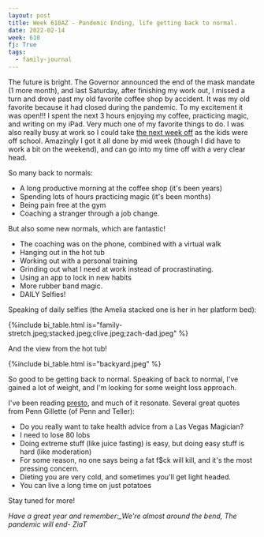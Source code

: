 ```yaml
---
layout: post
title: Week 610AZ - Pandemic Ending, life getting back to normal.
date: 2022-02-14
week: 610
fj: True
tags:
  - family-journal
---
```


The future is bright. The Governor announced the end of the mask mandate (1 more month), and last Saturday, after finishing my work out, I missed a turn and drove past my old favorite coffee shop by accident. It was my old favorite because it had closed during the pandemic. To my excitement it was open!!! I spent the next 3 hours enjoying my coffee, practicing magic, and writing on my iPad. Very much one of my favorite things to do. I was also really busy at work so I could take [the next week off](/timeoff-2022-02) as the kids were off school. Amazingly I got it all done by mid week (though I did have to work a bit on the weekend), and can go into my time off with a very clear head.

So many back to normals:

- A long productive morning at the coffee shop (it's been years)
- Spending lots of hours practicing magic (it's been months)
- Being pain free at the gym
- Coaching a stranger through a job change.

But also some new normals, which are fantastic!

- The coaching was on the phone, combined with a virtual walk
- Hanging out in the hot tub
- Working out with a personal training
- Grinding out what I need at work instead of procrastinating.
- Using an app to lock in new habits
- More rubber band magic.
- DAILY Selfies!

Speaking of daily selfies (the Amelia stacked one is her in her platform bed):

{%include bi_table.html is="family-stretch.jpeg;stacked.jpeg;clive.jpeg;zach-dad.jpeg" %}

And the view from the hot tub!

{%include bi_table.html is="backyard.jpeg" %}

So good to be getting back to normal. Speaking of back to normal, I've gained a lot of weight, and I'm looking for some weight loss approach.

I've been reading [presto](https://www.amazon.com/dp/B01CD88FKS/ref=dp-kindle-redirect?_encoding=UTF8&btkr=1), and much of it resonate. Several great quotes from Penn Gillette (of Penn and Teller):

- Do you really want to take health advice from a Las Vegas Magician?
- I need to lose 80 lobs
- Doing extreme stuff (like juice fasting) is easy, but doing easy stuff is hard (like moderation)
- For some reason, no one says being a fat f\$ck will kill, and it's the most pressing concern.
- Dieting you are very cold, and sometimes you'll get light headed.
- You can live a long time on just potatoes

Stay tuned for more!

_Have a great year and remember:\_We're almost around the bend, The pandemic will end_- _ZiaT_
